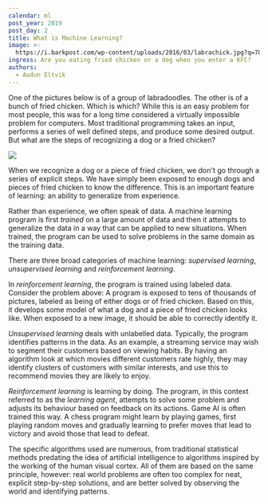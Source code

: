 ```yaml
---
calendar: ml
post_year: 2019
post_day: 2
title: What is Machine Learning?
image: >-
  https://i.barkpost.com/wp-content/uploads/2016/03/labrachick.jpg?q=70&fit=crop&crop=entropy&w=808&h=500
ingress: Are you eating fried chicken or a dog when you enter a KFC?
authors:
  - Audun Eltvik
---
```

One of the pictures below is of a group of labradoodles. The other is of a bunch of fried chicken. Which is which? While this is an easy problem for most people, this was for a long time considered a virtually impossible problem for computers. Most traditional programming takes an input, performs a series of well defined steps, and produce some desired output. But what are the steps of recognizing a dog or a fried chicken?

![](/assets/labrachick.jpg)

When we recognize a dog or a piece of fried chicken, we don't go through a series of explicit steps. We have simply been exposed to enough dogs and pieces of fried chicken to know the difference. This is an important feature of learning: an ability to generalize from experience.

Rather than experience, we often speak of data. A machine learning program is first _trained_ on a large amount of data and then it attempts to generalize the data in a way that can be applied to new situations. When trained, the program can be used to solve problems in the same domain as the training data.

There are three broad categories of machine learning: _supervised learning_, _unsupervised learning_ and _reinforcement learning_.

In _reinforcement learning_, the program is trained using labeled data. Consider the problem above: A program is exposed to tens of thousands of pictures, labeled as being of either dogs or of fried chicken. Based on this, it develops some model of what a dog and a piece of fried chicken looks like. When exposed to a new image, it should be able to correctly identify it.

_Unsupervised learning_ deals with unlabelled data. Typically, the program identifies patterns in the data. As an example, a streaming service may wish to segment their customers based on viewing habits. By having an algorithm look at which movies different customers rate highly, they may identify clusters of customers with similar interests, and use this to recommend movies they are likely to enjoy.

_Reinforcement learning_ is learning by doing. The program, in this context referred to as the _learning agent_, attempts to solve some problem and adjusts its behaviour based on feedback on its actions. Game AI is often trained this way. A chess program might learn by playing games, first playing random moves and gradually learning to prefer moves that lead to victory and avoid those that lead to defeat.

The specific algorithms used are numerous, from traditional statistical methods predating the idea of artificial intelligence to algorithms inspired by the working of the human visual cortex. All of them are based on the same principle, however: real world problems are often too complex for neat, explicit step-by-step solutions, and are better solved by observing the world and identifying patterns.
